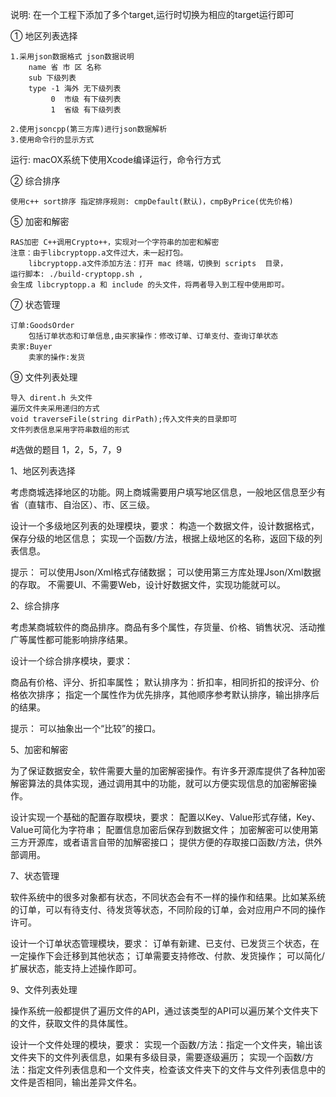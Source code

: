 
说明: 在一个工程下添加了多个target,运行时切换为相应的target运行即可


① 地区列表选择

    1.采用json数据格式 json数据说明
        name 省 市 区 名称
        sub 下级列表
        type -1 海外 无下级列表
             0  市级 有下级列表
             1  省级 有下级列表

    2.使用jsoncpp(第三方库)进行json数据解析
    3.使用命令行的显示方式

运行: macOX系统下使用Xcode编译运行，命令行方式

② 综合排序

    使用c++ sort排序 指定排序规则: cmpDefault(默认)，cmpByPrice(优先价格)

⑤ 加密和解密

    RAS加密 C++调用Crypto++，实现对一个字符串的加密和解密
    注意：由于libcryptopp.a文件过大，未一起打包。
        libcryptopp.a文件添加方法：打开 mac 终端，切换到 scripts  目录，
    运行脚本: ./build-cryptopp.sh ,
    会生成 libcryptopp.a 和 include 的头文件，将两者导入到工程中使用即可。

⑦ 状态管理

    订单:GoodsOrder
        包括订单状态和订单信息,由买家操作：修改订单、订单支付、查询订单状态
    卖家:Buyer
        卖家的操作:发货

⑨ 文件列表处理

    导入 dirent.h 头文件
    遍历文件夹采用递归的方式
    void traverseFile(string dirPath);传入文件夹的目录即可
    文件列表信息采用字符串数组的形式

#选做的题目 1，2，5，7，9 

1、地区列表选择

考虑商城选择地区的功能。网上商城需要用户填写地区信息，一般地区信息至少有省（直辖市、自治区）、市、区三级。

设计一个多级地区列表的处理模块，要求：
构造一个数据文件，设计数据格式，保存分级的地区信息；
实现一个函数/方法，根据上级地区的名称，返回下级的列表信息。

提示：
可以使用Json/Xml格式存储数据；
可以使用第三方库处理Json/Xml数据的存取。
不需要UI、不需要Web，设计好数据文件，实现功能就可以。

2、综合排序

考虑某商城软件的商品排序。商品有多个属性，存货量、价格、销售状况、活动推广等属性都可能影响排序结果。

设计一个综合排序模块，要求：

商品有价格、评分、折扣率属性；
默认排序为：折扣率，相同折扣的按评分、价格依次排序；
指定一个属性作为优先排序，其他顺序参考默认排序，输出排序后的结果。

提示：
可以抽象出一个“比较”的接口。

5、加密和解密

为了保证数据安全，软件需要大量的加密解密操作。有许多开源库提供了各种加密解密算法的具体实现，通过调用其中的功能，就可以方便实现信息的加密解密操作。

设计实现一个基础的配置存取模块，要求：
配置以Key、Value形式存储，Key、Value可简化为字符串；
配置信息加密后保存到数据文件；
加密解密可以使用第三方开源库，或者语言自带的加解密接口；
提供方便的存取接口函数/方法，供外部调用。

7、状态管理

软件系统中的很多对象都有状态，不同状态会有不一样的操作和结果。比如某系统的订单，可以有待支付、待发货等状态，不同阶段的订单，会对应用户不同的操作许可。

设计一个订单状态管理模块，要求：
订单有新建、已支付、已发货三个状态，在一定操作下会迁移到其他状态；
订单需要支持修改、付款、发货操作；
可以简化/扩展状态，能支持上述操作即可。

9、文件列表处理

操作系统一般都提供了遍历文件的API，通过该类型的API可以遍历某个文件夹下的文件，获取文件的具体属性。

设计一个文件处理的模块，要求：
实现一个函数/方法：指定一个文件夹，输出该文件夹下的文件列表信息，如果有多级目录，需要逐级遍历；
实现一个函数/方法：指定文件列表信息和一个文件夹，检查该文件夹下的文件与文件列表信息中的文件是否相同，输出差异文件名。

